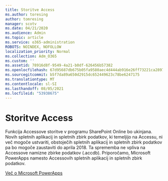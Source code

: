 ```yaml
---
title: Storitve Access
ms.author: toresing
author: tomresing
manager: scotv
ms.date: 04/21/2020
ms.audience: Admin
ms.topic: article
ms.service: o365-administration
ROBOTS: NOINDEX, NOFOLLOW
localization_priority: Normal
ms.collection: Adm_O365
ms.custom: ''
ms.assetid: 78916d8f-9549-4a21-b0df-626456b57382
ms.openlocfilehash: 67d95687db675b05fa9580aec4d444ab916e26ff73221ca289791b80807ca62f
ms.sourcegitcommit: b5f7da89a650d2915dc652449623c78be6247175
ms.translationtype: MT
ms.contentlocale: sl-SI
ms.lasthandoff: 08/05/2021
ms.locfileid: "53938675"
---
```

# <a name="access-services"></a>Storitve Access

Funkcija Accessove storitve v programu SharePoint Online bo ukinjana. Novih spletnih aplikacij in spletnih zbirk podatkov, ki temeljijo na Accessu, ni več mogoče ustvariti, obstoječih spletnih aplikacij in spletnih zbirk podatkov pa bo mogoče zaustaviti do aprila 2018. Ta sprememba ne vpliva na Accessove namizne zbirke podatkov (.accdb). Priporočamo, Microsoft PowerApps namesto Accessovih spletnih aplikacij in spletnih zbirk podatkov. 
  
[Več o Microsoft PowerApps](https://powerapps.microsoft.com/)
  